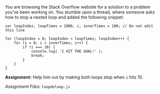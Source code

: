 You are browsing the Stack Overflow website for a solution to a problem you've been working on. You stumble upon a thread, where someone asks how to stop a nested loop and added the following snippet:

```
var loopIndex, loopTimes = 1000, i, innerTimes = 100; // Do not edit this line

for (loopIndex = 0; loopIndex < loopTimes; loopIndex++) {
	for (i = 0; i < innerTimes; i++) {
		if (i === 10) {
			console.log( 'I HIT THE GOAL!' );
			break;
		}
	}
}
```

**Assignment:** Help him out by making both loops stop when ```i``` hits 10.

*Assignment Files:* ```loopdeloop.js```